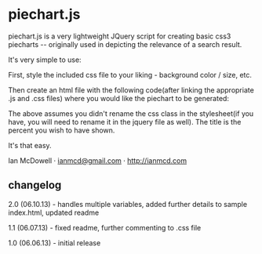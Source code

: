piechart.js
===========

piechart.js is a very lightweight JQuery script for creating basic css3 piecharts -- originally used in depicting the relevance of a search result.

It's very simple to use:

First, style the included css file to your liking - background color / size, etc.

Then create an html file with the following code(after linking the appropriate .js and .css files) where you would like the piechart to be generated:

The above assumes you didn't rename the css class in the stylesheet(if you have, you will need to rename it in the jquery file as well). The title is the percent you wish to have shown.

It's that easy.

Ian McDowell · ianmcd@gmail.com · http://ianmcd.com


changelog
---------

2.0 (06.10.13) - handles multiple variables, added further details to sample index.html, updated readme

1.1 (06.07.13) - fixed readme, further commenting to .css file

1.0 (06.06.13) - initial release
